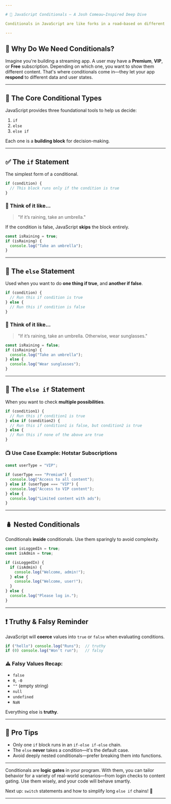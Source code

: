```yaml
---

# 🔀 JavaScript Conditionals – A Josh Comeau–Inspired Deep Dive

Conditionals in JavaScript are like forks in a road—based on different situations, the program can take different paths. This is how our code **makes decisions** and becomes dynamic.

---
```


## 🌱 Why Do We Need Conditionals?

Imagine you're building a streaming app. A user may have a **Premium**, **VIP**, or **Free** subscription. Depending on which one, you want to show them different content. That's where conditionals come in—they let your app **respond** to different data and user states.

---

## 🧠 The Core Conditional Types

JavaScript provides three foundational tools to help us decide:

1. `if`
2. `else`
3. `else if`

Each one is a **building block** for decision-making.

---

## ✅ The `if` Statement

The simplest form of a conditional.

```js
if (condition) {
  // This block runs only if the condition is true
}
```

### 🧠 Think of it like...

> "If it’s raining, take an umbrella."

If the condition is false, JavaScript **skips** the block entirely.

```js
const isRaining = true;
if (isRaining) {
  console.log("Take an umbrella");
}
```

---

## 🔁 The `else` Statement

Used when you want to do **one thing if true**, and **another if false**.

```js
if (condition) {
  // Run this if condition is true
} else {
  // Run this if condition is false
}
```

### 🧠 Think of it like...

> "If it’s raining, take an umbrella. Otherwise, wear sunglasses."

```js
const isRaining = false;
if (isRaining) {
  console.log("Take an umbrella");
} else {
  console.log("Wear sunglasses");
}
```

---

## 🔀 The `else if` Statement

When you want to check **multiple possibilities**.

```js
if (condition1) {
  // Run this if condition1 is true
} else if (condition2) {
  // Run this if condition1 is false, but condition2 is true
} else {
  // Run this if none of the above are true
}
```

### 📺 Use Case Example: Hotstar Subscriptions

```js
const userType = "VIP";

if (userType === "Premium") {
  console.log("Access to all content");
} else if (userType === "VIP") {
  console.log("Access to VIP content");
} else {
  console.log("Limited content with ads");
}
```

---

## 🪆 Nested Conditionals

Conditionals **inside** conditionals. Use them sparingly to avoid complexity.

```js
const isLoggedIn = true;
const isAdmin = true;

if (isLoggedIn) {
  if (isAdmin) {
    console.log("Welcome, admin!");
  } else {
    console.log("Welcome, user!");
  }
} else {
  console.log("Please log in.");
}
```

---

## ❗ Truthy & Falsy Reminder

JavaScript will **coerce** values into `true` or `false` when evaluating conditions.

```js
if ("hello") console.log("Runs");  // truthy
if (0) console.log("Won't run");   // falsy
```

### ⚠️ Falsy Values Recap:

* `false`
* `0`, `-0`
* `""` (empty string)
* `null`
* `undefined`
* `NaN`

Everything else is **truthy**.

---

## 🧠 Pro Tips

* Only one `if` block runs in an `if-else if-else` chain.
* The `else` **never** takes a condition—it's the default case.
* Avoid deeply nested conditionals—prefer breaking them into functions.

---

Conditionals are **logic gates** in your program. With them, you can tailor behavior for a variety of real-world scenarios—from login checks to content gating. Use them wisely, and your code will behave smartly.

Next up: `switch` statements and how to simplify long `else if` chains! 🚦

---

